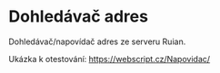 # Dohledávač adres
Dohledávač/napovídač adres ze serveru Ruian.

Ukázka k otestování: https://webscript.cz/Napovidac/
